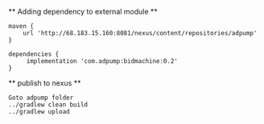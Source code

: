 ** Adding dependency to external module **
```
maven {
    url 'http://68.183.15.160:8081/nexus/content/repositories/adpump'
}

dependencies {
     implementation 'com.adpump:bidmachine:0.2'
}
```

** publish to nexus **

```
Goto adpump folder
../gradlew clean build
../gradlew upload

```